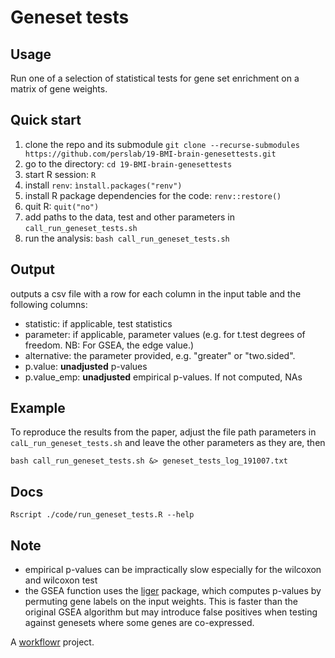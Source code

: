 # Geneset tests

## Usage

Run one of a selection of statistical tests for gene set enrichment on a matrix of gene weights.

## Quick start

1. clone the repo and its submodule `git clone --recurse-submodules https://github.com/perslab/19-BMI-brain-genesettests.git`
2. go to the directory: `cd 19-BMI-brain-genesettests`
3. start R session: `R`
4. install `renv`: `ìnstall.packages("renv")`
5. install R package dependencies for the code: `renv::restore()`
6. quit R: `quit("no")`  
7. add paths to the data, test and other parameters in `call_run_geneset_tests.sh` 
8. run the analysis: `bash call_run_geneset_tests.sh`

## Output 

outputs a csv file with a row for each column in the input table and the following columns:

* statistic: if applicable, test statistics
* parameter: if applicable, parameter values (e.g. for t.test degrees of freedom. NB: For  GSEA, the edge value.)
* alternative: the parameter provided, e.g. "greater" or "two.sided".
* p.value: **unadjusted** p-values
* p.value_emp: **unadjusted** empirical p-values. If not computed, NAs

## Example

To reproduce the results from the paper, adjust the file path parameters in `calL_run_geneset_tests.sh` and leave the other parameters as they are, then 

`bash call_run_geneset_tests.sh &> geneset_tests_log_191007.txt`

## Docs

`Rscript ./code/run_geneset_tests.R --help`

## Note

* empirical p-values can be impractically slow especially for the wilcoxon and wilcoxon test 
* the GSEA function uses the [liger](https://rdrr.io/cran/liger/man/gsea.html) package, which computes p-values by permuting gene labels on the input weights. This is faster than the original GSEA algorithm but may introduce false positives when testing against genesets where some genes are co-expressed.

A [workflowr](https://github.com/jdblischak/workflowr) project.


